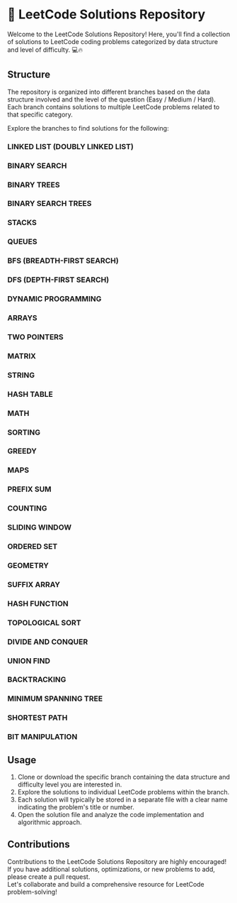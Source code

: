# 🧩 LeetCode Solutions Repository

Welcome to the LeetCode Solutions Repository! Here, you'll find a collection of solutions to LeetCode coding problems categorized by data structure and level of difficulty. 💻🔥

## Structure

The repository is organized into different branches based on the data structure involved and the level of the question (Easy / Medium / Hard). <br>
Each branch contains solutions to multiple LeetCode problems related to that specific category.

Explore the branches to find solutions for the following:

### LINKED LIST (DOUBLY LINKED LIST) 

### BINARY SEARCH 

### BINARY TREES 

### BINARY SEARCH TREES 

### STACKS 

### QUEUES 

### BFS (BREADTH-FIRST SEARCH) 

### DFS (DEPTH-FIRST SEARCH) 

### DYNAMIC PROGRAMMING 

### ARRAYS 

### TWO POINTERS 

### MATRIX 

### STRING 

### HASH TABLE

### MATH 

### SORTING 

### GREEDY 

### MAPS 

### PREFIX SUM 

### COUNTING 

### SLIDING WINDOW 

### ORDERED SET 

### GEOMETRY 

### SUFFIX ARRAY 

### HASH FUNCTION 

### TOPOLOGICAL SORT 

### DIVIDE AND CONQUER 

### UNION FIND 

### BACKTRACKING

### MINIMUM SPANNING TREE 

### SHORTEST PATH 

### BIT MANIPULATION 

## Usage

1. Clone or download the specific branch containing the data structure and difficulty level you are interested in.
2. Explore the solutions to individual LeetCode problems within the branch.
3. Each solution will typically be stored in a separate file with a clear name indicating the problem's title or number.
4. Open the solution file and analyze the code implementation and algorithmic approach.

## Contributions

Contributions to the LeetCode Solutions Repository are highly encouraged! If you have additional solutions, optimizations, or new problems to add, please create a pull request. <br>
Let's collaborate and build a comprehensive resource for LeetCode problem-solving!

